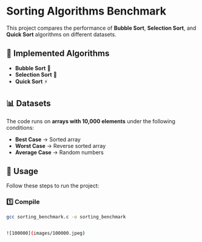 # Sorting Algorithms Benchmark

This project compares the performance of **Bubble Sort**, **Selection Sort**, and **Quick Sort** algorithms on different datasets.

## 📌 Implemented Algorithms
- **Bubble Sort** 🫧 
- **Selection Sort** 📌 
- **Quick Sort** ⚡ 

## 📊 Datasets
The code runs on **arrays with 10,000 elements** under the following conditions:
- **Best Case** → Sorted array
- **Worst Case** → Reverse sorted array
- **Average Case** → Random numbers

## 🚀 Usage
Follow these steps to run the project:

### **1️⃣ Compile**
```bash
gcc sorting_benchmark.c -o sorting_benchmark


![100000](images/100000.jpeg)
